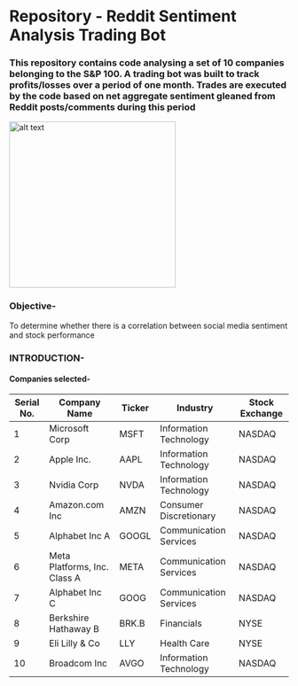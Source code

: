 # Repository - Reddit Sentiment Analysis Trading Bot

### This repository contains code analysing a set of 10 companies belonging to the S&P 100. A trading bot was built to track profits/losses over a period of one month. Trades are executed by the code based on net aggregate sentiment gleaned from Reddit posts/comments during this period

<img src="https://images.unsplash.com/photo-1640340434855-6084b1f4901c?q=80&w=2000&auto=format&fit=crop&ixlib=rb-4.0.3&ixid=M3wxMjA3fDB8MHxwaG90by1wYWdlfHx8fGVufDB8fHx8fA%3D%3D" alt="alt text" width="300"/>

### Objective- 
To determine whether there is a correlation between social media sentiment and stock performance

### INTRODUCTION-
#### Companies selected-
| Serial No. | Company Name | Ticker | Industry | Stock Exchange |
|---|---|---|---|---|
| 1 | Microsoft Corp | MSFT | Information Technology | NASDAQ |
| 2 | Apple Inc. | AAPL | Information Technology | NASDAQ |
| 3 | Nvidia Corp | NVDA | Information Technology | NASDAQ |
| 4 | Amazon.com Inc | AMZN | Consumer Discretionary | NASDAQ |
| 5 | Alphabet Inc A | GOOGL | Communication Services | NASDAQ |
| 6 | Meta Platforms, Inc. Class A | META | Communication Services | NASDAQ |
| 7 | Alphabet Inc C | GOOG | Communication Services | NASDAQ |
| 8 | Berkshire Hathaway B | BRK.B | Financials | NYSE |
| 9 | Eli Lilly & Co | LLY | Health Care | NYSE |
| 10 | Broadcom Inc | AVGO | Information Technology | NASDAQ |
